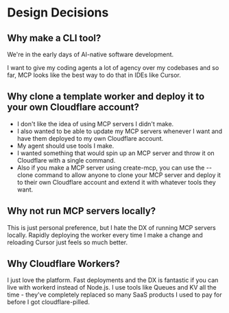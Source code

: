 # Design Decisions

## Why make a CLI tool?

We're in the early days of AI-native software development.

I want to give my coding agents a lot of agency over my codebases and so far, MCP looks like the best way to do that in IDEs like Cursor.

## Why clone a template worker and deploy it to your own Cloudflare account?

- I don't like the idea of using MCP servers I didn't make.
- I also wanted to be able to update my MCP servers whenever I want and have them deployed to my own Cloudflare account.
- My agent should use tools I make.
- I wanted something that would spin up an MCP server and throw it on Cloudflare with a single command.
- Also if you make a MCP server using create-mcp, you can use the --clone command to allow anyone to clone your MCP server and deploy it to their own Cloudflare account and extend it with whatever tools they want.

## Why not run MCP servers locally?

This is just personal preference, but I hate the DX of running MCP servers locally. Rapidly deploying the worker every time I make a change and reloading Cursor just feels so much better.

## Why Cloudflare Workers?

I just love the platform. Fast deployments and the DX is fantastic if you can live with workerd instead of Node.js. I use tools like Queues and KV all the time - they've completely replaced so many SaaS products I used to pay for before I got cloudflare-pilled.

